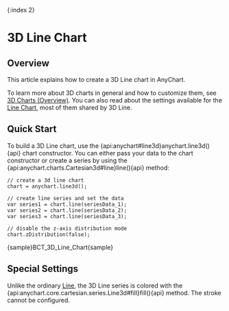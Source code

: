 {:index 2}
# 3D Line Chart

## Overview

This article explains how to create a 3D Line chart in AnyChart.

To learn more about 3D charts in general and how to customize them, see [3D Charts (Overview)](Overview). You can also read about the settings available for the [Line Chart](../Line_Chart), most of them shared by 3D Line.

## Quick Start

To build a 3D Line chart, use the {api:anychart#line3d}anychart.line3d(){api} chart constructor. You can either pass your data to the chart constructor or create a series by using the {api:anychart.charts.Cartesian3d#line}line(){api} method:

```
// create a 3d line chart
chart = anychart.line3d();

// create line series and set the data
var series1 = chart.line(seriesData_1);
var series2 = chart.line(seriesData_2);
var series3 = chart.line(seriesData_3);

// disable the z-axis distribution mode
chart.zDistribution(false);
```

{sample}BCT\_3D\_Line\_Chart{sample}

## Special Settings

Unlike the ordinary [Line](../Line_Chart), the 3D Line series is colored with the {api:anychart.core.cartesian.series.Line3d#fill}fill(){api} method. The stroke cannot be configured.